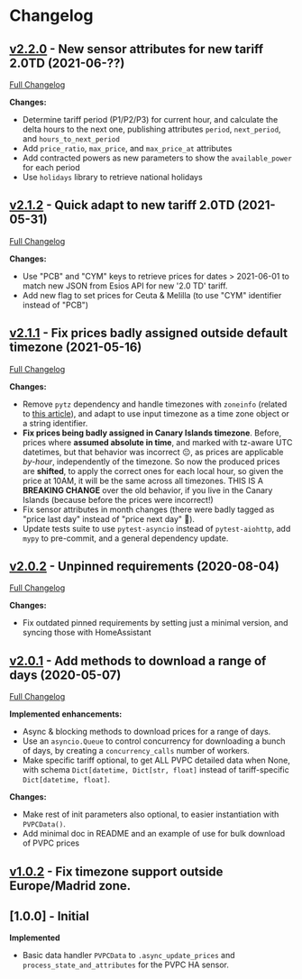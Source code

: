 # Changelog

## [v2.2.0](https://github.com/azogue/aiopvpc/tree/v2.2.0) - New sensor attributes for new tariff 2.0TD (2021-06-??)

[Full Changelog](https://github.com/azogue/aiopvpc/compare/v2.2.0...v2.1.2)

**Changes:**

* Determine tariff period (P1/P2/P3) for current hour, and calculate the delta hours to the next one, publishing attributes `period`, `next_period`, and `hours_to_next_period`
* Add `price_ratio`, `max_price`, and `max_price_at` attributes
* Add contracted powers as new parameters to show the `available_power` for each period
* Use `holidays` library to retrieve national holidays

## [v2.1.2](https://github.com/azogue/aiopvpc/tree/v2.1.2) - Quick adapt to new tariff 2.0TD (2021-05-31)

[Full Changelog](https://github.com/azogue/aiopvpc/compare/v2.1.2...v2.1.1)

**Changes:**

- Use "PCB" and "CYM" keys to retrieve prices for dates > 2021-06-01 to match new JSON from Esios API for new '2.0 TD' tariff.
- Add new flag to set prices for Ceuta & Melilla (to use "CYM" identifier instead of "PCB")

## [v2.1.1](https://github.com/azogue/aiopvpc/tree/v2.1.1) - Fix prices badly assigned outside default timezone (2021-05-16)

[Full Changelog](https://github.com/azogue/aiopvpc/compare/v2.1.1...v2.0.2)

**Changes:**

- Remove `pytz` dependency and handle timezones with `zoneinfo` (related to [this article](https://developers.home-assistant.io/blog/2021/05/07/switch-pytz-to-python-dateutil)),
  and adapt to use input timezone as a time zone object or a string identifier.
- **Fix prices being badly assigned in Canary Islands timezone**.
  Before, prices where **assumed absolute in time**, and marked with tz-aware UTC datetimes,
  but that behavior was incorrect 😔, as prices are applicable _by-hour_, independently of the timezone.
  So now the produced prices are **shifted**, to apply the correct ones for each local hour, so given the price at 10AM,
  it will be the same across all timezones. THIS IS A **BREAKING CHANGE** over the old behavior, if you live in the Canary Islands (because before the prices were incorrect!)
- Fix sensor attributes in month changes (there were badly tagged as "price last day" instead of "price next day" 🤪).
- Update tests suite to use `pytest-asyncio` instead of `pytest-aiohttp`, add `mypy` to pre-commit, and a general dependency update.

## [v2.0.2](https://github.com/azogue/aiopvpc/tree/v2.0.2) - Unpinned requirements (2020-08-04)

[Full Changelog](https://github.com/azogue/aiopvpc/compare/v2.0.1...v2.0.2)

**Changes:**

- Fix outdated pinned requirements by setting just a minimal version, and syncing those with HomeAssistant

## [v2.0.1](https://github.com/azogue/aiopvpc/tree/v2.0.1) - Add methods to download a range of days (2020-05-07)

[Full Changelog](https://github.com/azogue/aiopvpc/compare/v1.0.2...v2.0.1)

**Implemented enhancements:**

- Async & blocking methods to download prices for a range of days.
- Use an `asyncio.Queue` to control concurrency for downloading a bunch of days, by creating a `concurrency_calls` number of workers.
- Make specific tariff optional, to get ALL PVPC detailed data when None, with schema `Dict[datetime, Dict[str, float]` instead of tariff-specific `Dict[datetime, float]`.

**Changes:**

- Make rest of init parameters also optional, to easier instantiation with `PVPCData()`.
- Add minimal doc in README and an example of use for bulk download of PVPC prices

## [v1.0.2](https://github.com/azogue/aiopvpc/tree/v1.0.2) - Fix timezone support outside Europe/Madrid zone.

## [1.0.0] - Initial

**Implemented**

- Basic data handler `PVPCData` to `.async_update_prices` and `process_state_and_attributes` for the PVPC HA sensor.
